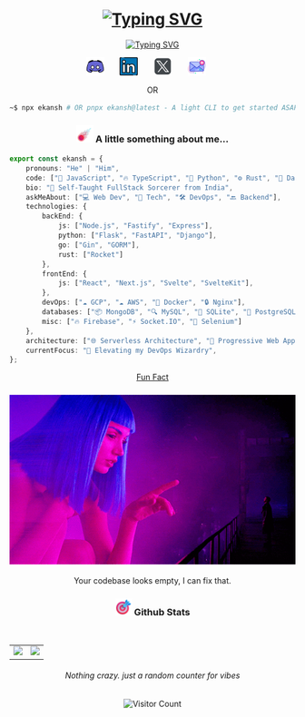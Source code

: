 <div align="center">

# [![Typing SVG](https://readme-typing-svg.demolab.com?font=Poppins&size=36&duration=3700&pause=600&color=70a5fd&center=true&vCenter=true&repeat=false&random=false&width=600&lines=Ekansh)](https://github.com/Inevitable-Design)
[![Typing SVG](https://readme-typing-svg.demolab.com?font=Poppins&size=24&duration=3700&pause=600&color=70a5fd&center=true&vCenter=true&random=false&width=600&lines=Full-stack+Web+Developer+with+Bold+Ideas+;Always+Learning!+%F0%9F%99%8C;SvelteKit+Enjoyer;btw+I+use+Arch)](https://github.com/Inevitable-Design)


<p align="center">
  <a href="https://www.discordapp.com/users/s.ekansh"><img width="32px" alt="Youtube" title="Discord" src="./static/logos/discord.png"/></a>
  &#8287;&#8287;&#8287;&#8287;&#8287;
  <a href="https://www.linkedin.com/in/ivd-ekansh/"><img width="32px" alt="LinkedIn" title="LinkedIn" src="./static/logos/linkedin.png"/></a>
  &#8287;&#8287;&#8287;&#8287;&#8287;
  <a href="https://twitter.com/ekansh_dev"><img width="32px" alt="X/Twitter" title="X" src="./static/logos/x.png"/></a>
  &#8287;&#8287;&#8287;&#8287;&#8287;
    <a href="mailto:s.ekansh2712@gmail.com"><img width="32px" alt="Mail" title="X" src="./static/logos/mail.png"/></a>
  &#8287;&#8287;&#8287;&#8287;&#8287;
</p>

OR
</div>

```bash
~$ npx ekansh # OR pnpx ekansh@latest - A light CLI to get started ASAP
```
<div align="center">
  
### <img src="./static/rocket_bio.png" width="30"> A little something about me...
</div>






```typescript
export const ekansh = {
    pronouns: "He" | "Him",
    code: ["🚀 JavaScript", "🔥 TypeScript", "🐍 Python", "⚙️ Rust", "🎯 Dart"],
    bio: "🌟 Self-Taught FullStack Sorcerer from India",
    askMeAbout: ["💻 Web Dev", "🔧 Tech", "🛠️ DevOps", "🔙 Backend"],
    technologies: {
        backEnd: {
            js: ["Node.js", "Fastify", "Express"],
            python: ["Flask", "FastAPI", "Django"],
            go: ["Gin", "GORM"],
            rust: ["Rocket"]
        },
        frontEnd: {
            js: ["React", "Next.js", "Svelte", "SvelteKit"],
        },
        devOps: ["☁️ GCP", "☁️ AWS", "🐳 Docker", "🔒 Nginx"],
        databases: ["📦 MongoDB", "🔍 MySQL", "📂 SQLite", "🐘 PostgreSQL"],
        misc: ["🔥 Firebase", "⚡ Socket.IO", "🤖 Selenium"]
    },
    architecture: ["🌐 Serverless Architecture", "🚀 Progressive Web Applications", "🌈 Single Page Applications"],
    currentFocus: "🎯 Elevating my DevOps Wizardry",
};

```

<div align="center">  
  <a href="https://github.com/user-attachments/assets/68931a05-4229-4dad-90de-1471ea90d45d" target="_blank">Fun Fact</a>
</div>

<div align="center">
  
### <img src="./static/youLookLonelygif.gif">
Your codebase looks empty, I can fix that.

</div>

<div align="center">

### <img src="./static/bullsEye.png" width="30"> Github Stats
<br />
<table align = center>
  <tr>
<td>
    <img src="https://github-readme-streak-stats.herokuapp.com/?user=Inevitable-Design&theme=tokyonight&hide_border=true" />
</td>
<td>
    <img src="https://github-readme-stats.vercel.app/api?username=Inevitable-Design&theme=tokyonight&show_icons=true&hide_border=true&count_private=true" />
</td>
  </tr>
</table>

###### Nothing crazy. just a random counter for vibes
![Visitor Count](https://profile-counter.glitch.me/Inevitable-Design/count.svg)
</div>

